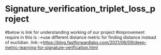 # Signature_verification_triplet_loss_project
#below is link for understanding  working of our project 
#improvement require in this is :->use different distance metric for finding distance instead of euclidian.
link:->https://blog.fastforwardlabs.com/2021/06/09/deep-metric-learning-for-signature-verification.html
